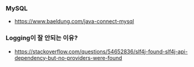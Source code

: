 ### MySQL

- https://www.baeldung.com/java-connect-mysql

### Logging이 잘 안되는 이유?

- https://stackoverflow.com/questions/54652836/slf4j-found-slf4j-api-dependency-but-no-providers-were-found